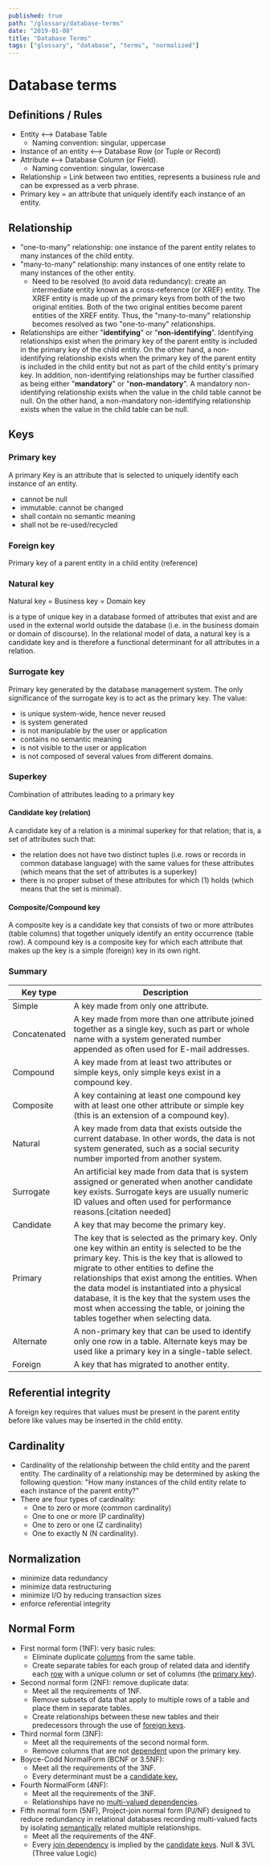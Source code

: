 ```yaml
---
published: true
path: "/glossary/database-terms"
date: "2019-01-08"
title: "Database Terms"
tags: ["glossary", "database", "terms", "normalized"]
---
```


# Database terms

## Definitions / Rules

- Entity <--> Database Table
  - Naming convention: singular, uppercase
- Instance of an entity <--> Database Row (or Tuple or Record)
- Attribute <--> Database Column (or Field).
  - Naming convention: singular, lowercase
- Relationship = Link between two entities, represents a business rule and can be expressed as a verb phrase.
- Primary key = an attribute that uniquely identify each instance of an entity.

## Relationship

- "one-to-many" relationship: one instance of the parent entity relates to many instances of the child entity.
- "many-to-many" relationship: many instances of one entity relate to many instances of the other entity.
  - Need to be resolved (to avoid data redundancy): create an intermediate entity known as a cross-reference (or XREF) entity. The XREF entity is made up of the primary keys from both of the two original entities. Both of the two original entities become parent entities of the XREF entity. Thus, the "many-to-many" relationship becomes resolved as two "one-to-many" relationships.
- Relationships are either "**identifying**" or "**non-identifying**". Identifying relationships exist when the primary key of the parent entity is included in the primary key of the child entity. On the other hand, a non-identifying relationship exists when the primary key of the parent entity is included in the child entity but not as part of the child entity's primary key. In addition, non-identifying relationships may be further classified as being either "**mandatory**" or "**non-mandatory**". A mandatory non-identifying relationship exists when the value in the child table cannot be null. On the other hand, a non-mandatory non-identifying relationship exists when the value in the child table can be null.

## Keys

### Primary key

A primary Key is an attribute that is selected to uniquely identify each instance of an entity.

- cannot be null
- immutable: cannot be changed
- shall contain no semantic meaning
- shall not be re-used/recycled

### Foreign key

Primary key of a parent entity in a child entity (reference)

### Natural key

Natural key = Business key = Domain key

is a type of unique key in a database formed of attributes that exist and are used in the external world outside the database (i.e. in the business domain or domain of discourse). In the relational model of data, a natural key is a candidate key and is therefore a functional determinant for all attributes in a relation.

### Surrogate key

Primary key generated by the database management system. The only significance of the surrogate key is to act as the primary key. The value:

- is unique system-wide, hence never reused
- is system generated
- is not manipulable by the user or application
- contains no semantic meaning
- is not visible to the user or application
- is not composed of several values from different domains.

### Superkey

Combination of attributes leading to a primary key

#### Candidate key (relation)

A candidate key of a relation is a minimal superkey for that relation; that is, a set of attributes such that:

- the relation does not have two distinct tuples (i.e. rows or records in common database language) with the same values for these attributes (which means that the set of attributes is a superkey)
- there is no proper subset of these attributes for which (1) holds (which means that the set is minimal).

#### Composite/Compound key

A composite key is a candidate key that consists of two or more attributes (table columns) that together uniquely identify an entity occurrence (table row). A compound key is a composite key for which each attribute that makes up the key is a simple (foreign) key in its own right.

### Summary

| Key type | Description |
| -------- | ----------- |
| Simple  | A key made from only one attribute. |
| Concatenated  | A key made from more than one attribute joined together as a single key, such as part or whole name with a system generated number appended as often used for E-mail addresses. |
| Compound  | A key made from at least two attributes or simple keys, only simple keys exist in a compound key. |
| Composite  | A key containing at least one compound key with at least one other attribute or simple key (this is an extension of a compound key). |
| Natural  | A key made from data that exists outside the current database. In other words, the data is not system generated, such as a social security number imported from another system. |
| Surrogate  | An artificial key made from data that is system assigned or generated when another candidate key exists. Surrogate keys are usually numeric ID values and often used for performance reasons.[citation needed] |
| Candidate  | A key that may become the primary key. |
| Primary  | The key that is selected as the primary key. Only one key within an entity is selected to be the primary key. This is the key that is allowed to migrate to other entities to define the relationships that exist among the entities. When the data model is instantiated into a physical database, it is the key that the system uses the most when accessing the table, or joining the tables together when selecting data. |
| Alternate  | A non-primary key that can be used to identify only one row in a table. Alternate keys may be used like a primary key in a single-table select. |
| Foreign  | A key that has migrated to another entity. |

## Referential integrity

A foreign key requires that values must be present in the parent entity before like values may be inserted in the child entity.

## Cardinality

- Cardinality of the relationship between the child entity and the parent entity. The cardinality of a relationship may be determined by asking the following question: "How many instances of the child entity relate to each instance of the parent entity?"
- There are four types of cardinality:
  - One to zero or more (common cardinality)
  - One to one or more (P cardinality)
  - One to zero or one (Z cardinality)
  - One to exactly N (N cardinality).

## Normalization

- minimize data redundancy
- minimize data restructuring
- minimize I/O by reducing transaction sizes
- enforce referential integrity

## Normal Form

- First normal form (1NF): very basic rules:
  - Eliminate duplicate [columns](http://databases.about.com/library/glossary/bldef-column.htm) from the same table.
  - Create separate tables for each group of related data and identify each [row](http://databases.about.com/library/glossary/bldef-row.htm) with a unique column or set of columns (the [primary key](http://databases.about.com/library/glossary/bldef-primarykey.htm)).
- Second normal form (2NF): remove duplicate data:
  - Meet all the requirements of 1NF.
  - Remove subsets of data that apply to multiple rows of a table and place them in separate tables.
  - Create relationships between these new tables and their predecessors through the use of [foreign keys](http://databases.about.com/library/glossary/bldef-foreignkey.htm).
- Third normal form (3NF):
  - Meet all the requirements of the second normal form.
  - Remove columns that are not [dependent](http://databases.about.com/od/specificproducts/a/Database-Dependency.htm) upon the primary key.
- Boyce-Codd NormalForm (BCNF or 3.5NF):
  - Meet all the requirements of the 3NF.
  - Every determinant must be a [candidate key.](http://databases.about.com/cs/specificproducts/g/candidate.htm)
- Fourth NormalForm (4NF):
  - Meet all the requirements of the 3NF.
  - Relationships have no [multi-valued dependencies](http://databases.about.com/od/specificproducts/g/multivalued-dependency.htm).
- Fifth normal form (5NF), Project-join normal form (PJ/NF) designed to reduce redundancy in relational databases recording multi-valued facts by isolating [semantically](http://en.wikipedia.org/wiki/Semantically) related multiple relationships.
  - Meet all the requirements of the 4NF.
  - Every [join dependency](http://en.wikipedia.org/wiki/Join_dependency) is implied by the [candidate keys](http://en.wikipedia.org/wiki/Candidate_key).
Null & 3VL (Three value Logic)
